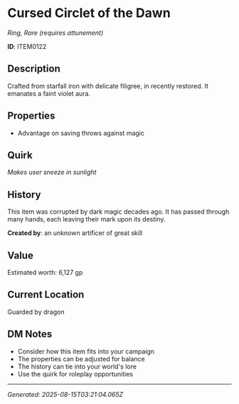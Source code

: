 # Cursed Circlet of the Dawn

*Ring, Rare (requires attunement)*

**ID**: ITEM0122

## Description
Crafted from starfall iron with delicate filigree, in recently restored. It emanates a faint violet aura.

## Properties
- Advantage on saving throws against magic

## Quirk
*Makes user sneeze in sunlight*



## History
This item was corrupted by dark magic decades ago. It has passed through many hands, each leaving their mark upon its destiny.

**Created by**: an unknown artificer of great skill

## Value
Estimated worth: 6,127 gp

## Current Location
Guarded by dragon

## DM Notes
- Consider how this item fits into your campaign
- The properties can be adjusted for balance
- The history can tie into your world's lore
- Use the quirk for roleplay opportunities

---
*Generated: 2025-08-15T03:21:04.065Z*
